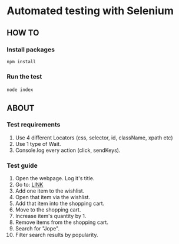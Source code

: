 ﻿# Automated testing with Selenium

## HOW TO

### Install packages

`npm install`

### Run the test

`node index`
&nbsp;
&nbsp;
&nbsp;

## ABOUT

### Test requirements

1. Use 4 different Locators (css, selector, id, className, xpath etc)
2. Use 1 type of Wait.
3. Console.log every action (click, sendKeys).

### Test guide

1. Open the webpage. Log it's title.
2. Go to: [LINK](https://www.weekendshoes.ee/naistele/saapad.html)
3. Add one item to the wishlist.
4. Open that item via the wishlist.
5. Add that item into the shopping cart.
6. Move to the shopping cart.
7. Increase item's quantity by 1.
8. Remove items from the shopping cart.
9. Search for "Jope".
10. Filter search results by popularity.
